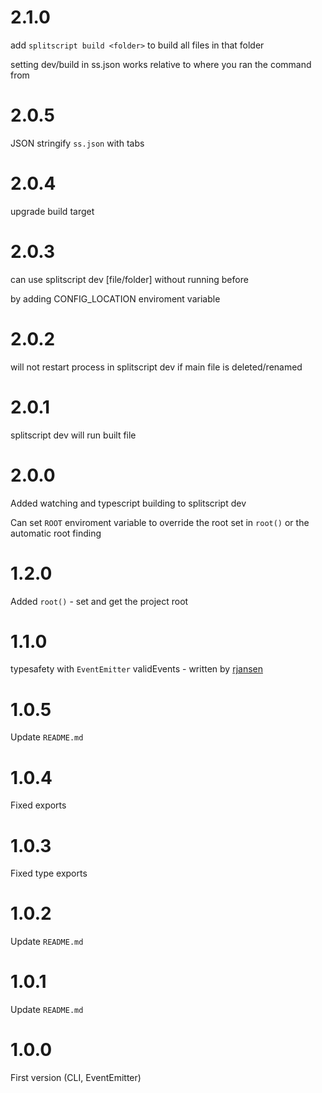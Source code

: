 # 2.1.0

add `splitscript build <folder>` to build all files in that folder

setting dev/build in ss.json works relative to where you ran the command from

# 2.0.5

JSON stringify `ss.json` with tabs

# 2.0.4

upgrade build target

# 2.0.3

can use splitscript dev [file/folder] without running before

by adding CONFIG_LOCATION enviroment variable

# 2.0.2

will not restart process in splitscript dev if main file is deleted/renamed

# 2.0.1

splitscript dev will run built file

# 2.0.0

Added watching and typescript building to splitscript dev

Can set `ROOT` enviroment variable to override the root set in `root()` or the automatic root finding

# 1.2.0

Added `root()` - set and get the project root

# 1.1.0

typesafety with `EventEmitter` validEvents - written by [rjansen](https://rjansen.de/)

# 1.0.5

Update `README.md`

# 1.0.4

Fixed exports

# 1.0.3

Fixed type exports

# 1.0.2

Update `README.md`

# 1.0.1

Update `README.md`

# 1.0.0

First version (CLI, EventEmitter)
